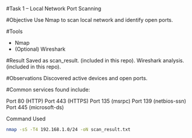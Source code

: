 #Task 1 – Local Network Port Scanning

#Objective
Use Nmap to scan local network and identify open ports.

#Tools
- Nmap
- (Optional) Wireshark

#Result 
Saved as scan_result. (included in this repo).
Wireshark analysis.(included in this repo).

#Observations
Discovered active devices and open ports.

#Common services found include:

Port 80 (HTTP)
Port 443 (HTTPS)
Port 135 (msrpc)
Port 139 (netbios-ssn)
Port 445 (microsoft-ds)

 Command Used
```bash
nmap -sS -T4 192.168.1.0/24 -oN scan_result.txt
